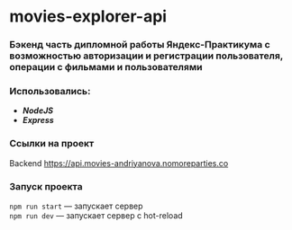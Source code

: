 # movies-explorer-api

### Бэкенд часть дипломной работы Яндекс-Практикума с возможностью авторизации и регистрации пользователя, операции с фильмами и пользователями

### Использовались:
* ***NodeJS***
* ***Express***

### Ссылки на проект

Backend  https://api.movies-andriyanova.nomoreparties.co

### Запуск проекта
`npm run start` — запускает сервер   
`npm run dev` — запускает сервер с hot-reload


